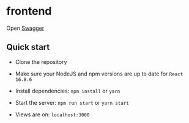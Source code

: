 # frontend

Open [Swagger](http://149.156.146.249:60001/api/swagger/index.html)

## Quick start

- Clone the repository

- Make sure your NodeJS and npm versions are up to date for `React 16.8.6`

- Install dependencies: `npm install` or `yarn`

- Start the server: `npm run start` or `yarn start`

- Views are on: `localhost:3000`
